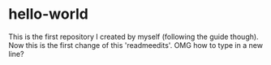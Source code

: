 # hello-world
This is the first repository I created by myself (following the guide though).
Now this is the first change of this 'readmeedits'.
OMG how to type in a new line?
